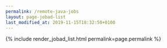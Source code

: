 ```yaml
---
permalink: /remote-java-jobs
layout: page-jobad-list
last_modified_at: 2019-11-15T18:32:50+0100
---
```

{% include render_jobad_list.html permalink=page.permalink %}
